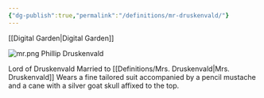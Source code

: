 ```yaml
---
{"dg-publish":true,"permalink":"/definitions/mr-druskenvald/"}
---
```


[[Digital Garden\|Digital Garden]]

![mr.png](/img/user/images/mr.png)
Phillip Druskenvald

Lord of Druskenvald
Married to [[Definitions/Mrs. Druskenvald\|Mrs. Druskenvald]]
Wears a fine tailored suit accompanied by a pencil mustache and a cane with a silver goat skull affixed to the top.
